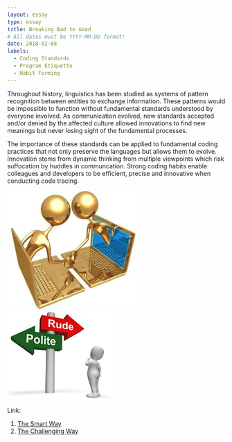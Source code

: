 ```yaml
---
layout: essay
type: essay
title: Breaking Bad to Good 
# All dates must be YYYY-MM-DD format!
date: 2018-02-08
labels:
  - Coding Standards
  - Program Etiquette
  - Habit Forming
---
```

Throughout history, linguistics has been studied as systems of pattern recognition between entities to exchange information. These patterns would be impossible to function without fundamental standards understood by everyone involved. As communication evolved, new standards accepted and/or denied by the affected culture allowed innovations to find new meanings but never losing sight of the fundamental processes.  

The importance of these standards can be applied to fundamental coding practices that not only preserve the languages but allows them to evolve. Innovation stems from dynamic thinking from multiple viewpoints which risk suffocation by huddles in communcation. Strong coding habits enable colleagues and developers to be efficient, precise and innovative when conducting code tracing. 


<img class="ui small right square floated image" src="../images/Netiquitte1.jpg">


 
<img class="ui medium right square floated image" src="../images/Netiquitte.jpg">


Link:  
1. [The Smart Way](https://stackoverflow.com/questions/477816/what-is-the-correct-json-content-type)
2. [The Challenging Way](https://stackoverflow.com/questions/32212712/how-to-find-length-of-array-of-undefined-size)
